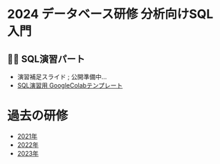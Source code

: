# 2024 データベース研修 分析向けSQL入門

## 👨‍💻  SQL演習パート
- 演習補足スライド ; 公開準備中...
- [SQL演習用 GoogleColabテンプレート](https://github.com/mixigroup/2024BeginnerTrainingDataBaseAnalysisPublic/blob/main/24db_sql.ipynb)

# 過去の研修
- [2021年](https://github.com/mixigroup/2021BeginnerTrainingDataBasePublic)
- [2022年](https://github.com/mixigroup/2022BeginnerTrainingDataBasePublic)
- [2023年](https://github.com/mixigroup/2023BeginnerTrainingDataBasePublic)